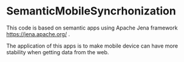 # SemanticMobileSyncrhonization

This code is based on semantic apps using Apache Jena framework https://jena.apache.org/ .

The application of this apps is to make mobile device can have more stability when getting data from the web.

